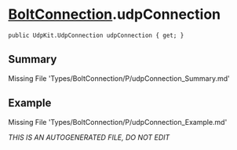 # [BoltConnection](Types/BoltConnection.md).udpConnection
`public UdpKit.UdpConnection udpConnection { get; }`
## Summary
Missing File 'Types/BoltConnection/P/udpConnection_Summary.md'
## Example
Missing File 'Types/BoltConnection/P/udpConnection_Example.md'

*THIS IS AN AUTOGENERATED FILE, DO NOT EDIT*
